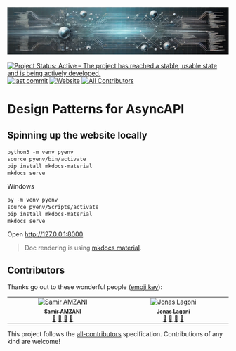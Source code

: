 [![Design patterns](./docs/assets/images/banner.png)](https://jonaslagoni.github.io/design-patterns)

[![Project Status: Active – The project has reached a stable, usable state and is being actively developed.](https://www.repostatus.org/badges/latest/active.svg)](https://www.repostatus.org/#active)
[![last commit](https://img.shields.io/github/last-commit/jonaslagoni/design-patterns)](https://github.com/jonaslagoni/design-patterns/commits/main)
[![Website](https://img.shields.io/website?label=website&url=https%3A%2F%2Fjonaslagoni.github.io%2Fdesign-patterns)](https://jonaslagoni.github.io/design-patterns/)  <!-- ALL-CONTRIBUTORS-BADGE:START - Do not remove or modify this section -->
[![All Contributors](https://img.shields.io/badge/all_contributors-2-orange.svg?style=flat-square)](#contributors-)
<!-- ALL-CONTRIBUTORS-BADGE:END -->

# Design Patterns for AsyncAPI


## Spinning up the website locally

```
python3 -m venv pyenv
source pyenv/bin/activate
pip install mkdocs-material
mkdocs serve
```

Windows
```
py -m venv pyenv
source pyenv/Scripts/activate
pip install mkdocs-material
mkdocs serve
```

Open http://127.0.0.1:8000

> Doc rendering is using [mkdocs material](https://squidfunk.github.io/mkdocs-material/).


## Contributors 

Thanks go out to these wonderful people ([emoji key](https://allcontributors.org/docs/en/emoji-key)):

<!-- ALL-CONTRIBUTORS-LIST:START - Do not remove or modify this section -->
<!-- prettier-ignore-start -->
<!-- markdownlint-disable -->
<table>
  <tbody>
    <tr>	  
      <td align="center" valign="top" width="14.28%"><a href="https://github.com/Amzani"><img src="https://avatars.githubusercontent.com/u/554438?v=4?s=100" width="100px;" alt="Samir AMZANI"/><br /><sub><b>Samir AMZANI</b></sub></a><br /> <a href="https://github.com/jonaslagoni/design-patterns/commits?author=Amzani" title="Documentation">📖</a> <a href="#ideas-Amzani" title="Ideas, Planning, & Feedback">🤔</a> <a href="#maintenance-Amzani" title="Maintenance">🚧</a> <a href="https://github.com/jonaslagoni/design-patterns/pulls?q=is%3Apr+reviewed-by%3AAmzani" title="Reviewed Pull Requests">👀</a></td>
      <td align="center" valign="top" width="14.28%"><a href="https://github.com/jonaslagoni"><img src="https://avatars.githubusercontent.com/u/13396189?v=4?s=100" width="100px;" alt="Jonas Lagoni"/><br /><sub><b>Jonas Lagoni</b></sub></a><br /> <a href="https://github.com/asyncapi/modelina/commits?author=jonaslagoni" title="Documentation">📖</a> <a href="#ideas-jonaslagoni" title="Ideas, Planning, & Feedback">🤔</a> <a href="#maintenance-jonaslagoni" title="Maintenance">🚧</a> <a href="https://github.com/asyncapi/modelina/pulls?q=is%3Apr+reviewed-by%3Ajonaslagoni" title="Reviewed Pull Requests">👀</a></td>
    </tr>
  </tbody>
</table>

<!-- markdownlint-restore -->
<!-- prettier-ignore-end -->

<!-- ALL-CONTRIBUTORS-LIST:END -->

This project follows the [all-contributors](https://github.com/all-contributors/all-contributors) specification. Contributions of any kind are welcome!
